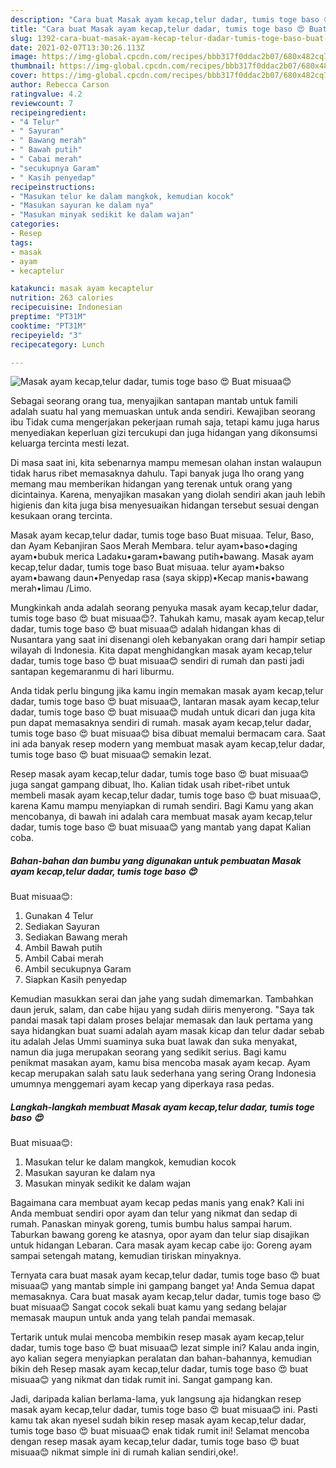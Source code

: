 ```yaml
---
description: "Cara buat Masak ayam kecap,telur dadar, tumis toge baso 😍 Buat misuaa😊 Sederhana dan Mudah Dibuat"
title: "Cara buat Masak ayam kecap,telur dadar, tumis toge baso 😍 Buat misuaa😊 Sederhana dan Mudah Dibuat"
slug: 1392-cara-buat-masak-ayam-kecap-telur-dadar-tumis-toge-baso-buat-misuaa-sederhana-dan-mudah-dibuat
date: 2021-02-07T13:30:26.113Z
image: https://img-global.cpcdn.com/recipes/bbb317f0ddac2b07/680x482cq70/masak-ayam-kecaptelur-dadar-tumis-toge-baso-😍-buat-misuaa😊-foto-resep-utama.jpg
thumbnail: https://img-global.cpcdn.com/recipes/bbb317f0ddac2b07/680x482cq70/masak-ayam-kecaptelur-dadar-tumis-toge-baso-😍-buat-misuaa😊-foto-resep-utama.jpg
cover: https://img-global.cpcdn.com/recipes/bbb317f0ddac2b07/680x482cq70/masak-ayam-kecaptelur-dadar-tumis-toge-baso-😍-buat-misuaa😊-foto-resep-utama.jpg
author: Rebecca Carson
ratingvalue: 4.2
reviewcount: 7
recipeingredient:
- "4 Telur"
- " Sayuran"
- " Bawang merah"
- " Bawah putih"
- " Cabai merah"
- "secukupnya Garam"
- " Kasih penyedap"
recipeinstructions:
- "Masukan telur ke dalam mangkok, kemudian kocok"
- "Masukan sayuran ke dalam nya"
- "Masukan minyak sedikit ke dalam wajan"
categories:
- Resep
tags:
- masak
- ayam
- kecaptelur

katakunci: masak ayam kecaptelur 
nutrition: 263 calories
recipecuisine: Indonesian
preptime: "PT31M"
cooktime: "PT31M"
recipeyield: "3"
recipecategory: Lunch

---
```



![Masak ayam kecap,telur dadar, tumis toge baso 😍
Buat misuaa😊](https://img-global.cpcdn.com/recipes/bbb317f0ddac2b07/680x482cq70/masak-ayam-kecaptelur-dadar-tumis-toge-baso-😍-buat-misuaa😊-foto-resep-utama.jpg)

Sebagai seorang orang tua, menyajikan santapan mantab untuk famili adalah suatu hal yang memuaskan untuk anda sendiri. Kewajiban seorang ibu Tidak cuma mengerjakan pekerjaan rumah saja, tetapi kamu juga harus menyediakan keperluan gizi tercukupi dan juga hidangan yang dikonsumsi keluarga tercinta mesti lezat.

Di masa  saat ini, kita sebenarnya mampu memesan olahan instan walaupun tidak harus ribet memasaknya dahulu. Tapi banyak juga lho orang yang memang mau memberikan hidangan yang terenak untuk orang yang dicintainya. Karena, menyajikan masakan yang diolah sendiri akan jauh lebih higienis dan kita juga bisa menyesuaikan hidangan tersebut sesuai dengan kesukaan orang tercinta. 

Masak ayam kecap,telur dadar, tumis toge baso Buat misuaa. Telur, Baso, dan Ayam Kebanjiran Saos Merah Membara. telur ayam•baso•daging ayam•bubuk merica Ladaku•garam•bawang putih•bawang. Masak ayam kecap,telur dadar, tumis toge baso Buat misuaa. telur ayam•bakso ayam•bawang daun•Penyedap rasa (saya skipp)•Kecap manis•bawang merah•limau /Limo.

Mungkinkah anda adalah seorang penyuka masak ayam kecap,telur dadar, tumis toge baso 😍
buat misuaa😊?. Tahukah kamu, masak ayam kecap,telur dadar, tumis toge baso 😍
buat misuaa😊 adalah hidangan khas di Nusantara yang saat ini disenangi oleh kebanyakan orang dari hampir setiap wilayah di Indonesia. Kita dapat menghidangkan masak ayam kecap,telur dadar, tumis toge baso 😍
buat misuaa😊 sendiri di rumah dan pasti jadi santapan kegemaranmu di hari liburmu.

Anda tidak perlu bingung jika kamu ingin memakan masak ayam kecap,telur dadar, tumis toge baso 😍
buat misuaa😊, lantaran masak ayam kecap,telur dadar, tumis toge baso 😍
buat misuaa😊 mudah untuk dicari dan juga kita pun dapat memasaknya sendiri di rumah. masak ayam kecap,telur dadar, tumis toge baso 😍
buat misuaa😊 bisa dibuat memalui bermacam cara. Saat ini ada banyak resep modern yang membuat masak ayam kecap,telur dadar, tumis toge baso 😍
buat misuaa😊 semakin lezat.

Resep masak ayam kecap,telur dadar, tumis toge baso 😍
buat misuaa😊 juga sangat gampang dibuat, lho. Kalian tidak usah ribet-ribet untuk membeli masak ayam kecap,telur dadar, tumis toge baso 😍
buat misuaa😊, karena Kamu mampu menyiapkan di rumah sendiri. Bagi Kamu yang akan mencobanya, di bawah ini adalah cara membuat masak ayam kecap,telur dadar, tumis toge baso 😍
buat misuaa😊 yang mantab yang dapat Kalian coba.

<!--inarticleads1-->

##### Bahan-bahan dan bumbu yang digunakan untuk pembuatan Masak ayam kecap,telur dadar, tumis toge baso 😍
Buat misuaa😊:

1. Gunakan 4 Telur
1. Sediakan  Sayuran
1. Sediakan  Bawang merah
1. Ambil  Bawah putih
1. Ambil  Cabai merah
1. Ambil secukupnya Garam
1. Siapkan  Kasih penyedap


Kemudian masukkan serai dan jahe yang sudah dimemarkan. Tambahkan daun jeruk, salam, dan cabe hijau yang sudah diiris menyerong. &#34;Saya tak pandai masak tapi dalam proses belajar memasak dan lauk pertama yang saya hidangkan buat suami adalah ayam masak kicap dan telur dadar sebab itu adalah Jelas Ummi suaminya suka buat lawak dan suka menyakat, namun dia juga merupakan seorang yang sedikit serius. Bagi kamu penikmat masakan ayam, kamu bisa mencoba masak ayam kecap. Ayam kecap merupakan salah satu lauk sederhana yang sering Orang Indonesia umumnya menggemari ayam kecap yang diperkaya rasa pedas. 

<!--inarticleads2-->

##### Langkah-langkah membuat Masak ayam kecap,telur dadar, tumis toge baso 😍
Buat misuaa😊:

1. Masukan telur ke dalam mangkok, kemudian kocok
1. Masukan sayuran ke dalam nya
1. Masukan minyak sedikit ke dalam wajan


Bagaimana cara membuat ayam kecap pedas manis yang enak? Kali ini Anda membuat sendiri opor ayam dan telur yang nikmat dan sedap di rumah. Panaskan minyak goreng, tumis bumbu halus sampai harum. Taburkan bawang goreng ke atasnya, opor ayam dan telur siap disajikan untuk hidangan Lebaran. Cara masak ayam kecap cabe ijo: Goreng ayam sampai setengah matang, kemudian tiriskan minyaknya. 

Ternyata cara buat masak ayam kecap,telur dadar, tumis toge baso 😍
buat misuaa😊 yang mantab simple ini gampang banget ya! Anda Semua dapat memasaknya. Cara buat masak ayam kecap,telur dadar, tumis toge baso 😍
buat misuaa😊 Sangat cocok sekali buat kamu yang sedang belajar memasak maupun untuk anda yang telah pandai memasak.

Tertarik untuk mulai mencoba membikin resep masak ayam kecap,telur dadar, tumis toge baso 😍
buat misuaa😊 lezat simple ini? Kalau anda ingin, ayo kalian segera menyiapkan peralatan dan bahan-bahannya, kemudian bikin deh Resep masak ayam kecap,telur dadar, tumis toge baso 😍
buat misuaa😊 yang nikmat dan tidak rumit ini. Sangat gampang kan. 

Jadi, daripada kalian berlama-lama, yuk langsung aja hidangkan resep masak ayam kecap,telur dadar, tumis toge baso 😍
buat misuaa😊 ini. Pasti kamu tak akan nyesel sudah bikin resep masak ayam kecap,telur dadar, tumis toge baso 😍
buat misuaa😊 enak tidak rumit ini! Selamat mencoba dengan resep masak ayam kecap,telur dadar, tumis toge baso 😍
buat misuaa😊 nikmat simple ini di rumah kalian sendiri,oke!.

